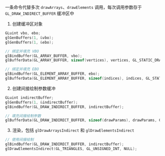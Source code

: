 一条命令代替多次 `drawArrays`、`drawElements` 调用，每次调用参数存于 `GL_DRAW_INDIRECT_BUFFER` 缓冲区中

1. 创建缓冲区对象

```c
GLuint vbo, ebo;
glGenBuffers(1, &vbo);
glGenBuffers(1, &ebo);

// 绑定并填充 VBO
glBindBuffer(GL_ARRAY_BUFFER, vbo);
glBufferData(GL_ARRAY_BUFFER, sizeof(vertices), vertices, GL_STATIC_DRAW);

// 绑定并填充 EBO
glBindBuffer(GL_ELEMENT_ARRAY_BUFFER, ebo);
glBufferData(GL_ELEMENT_ARRAY_BUFFER, sizeof(indices), indices, GL_STATIC_DRAW);
```

2. 创建间接绘制参数缓冲

```c
GLuint indirectBuffer;
glGenBuffers(1, &indirectBuffer);
glBindBuffer(GL_DRAW_INDIRECT_BUFFER, indirectBuffer);

// 填充间接绘制参数
glBufferData(GL_DRAW_INDIRECT_BUFFER, sizeof(drawParams), drawParams, GL_STATIC_DRAW);
```

3. 渲染，包括 `glDrawArraysIndirect` 和 `glDrawElementsIndirect`

```c
// 使用间接绘制
glBindBuffer(GL_DRAW_INDIRECT_BUFFER, indirectBuffer);
glDrawElementsIndirect(GL_TRIANGLES, GL_UNSIGNED_INT, NULL);
```